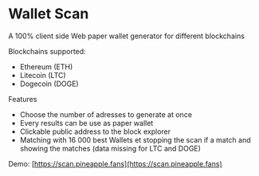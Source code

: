 # Wallet Scan

A 100% client side Web paper wallet generator for different blockchains

Blockchains supported:
  - Ethereum (ETH)
  - Litecoin (LTC)
  - Dogecoin (DOGE)

Features
  - Choose the number of adresses to generate at once
  - Every results can be use as paper wallet
  - Clickable public address to the block explorer
  - Matching with 16 000 best Wallets et stopping the scan if a match and showing the matches (data missing for LTC and DOGE)

Demo: [https://scan.pineapple.fans](https://scan.pineapple.fans)
